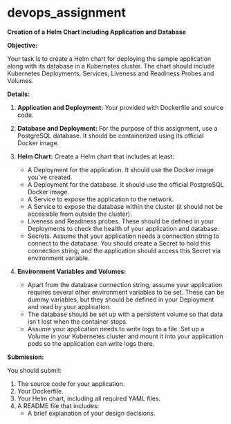 # devops_assignment
**Creation of a Helm Chart including Application and Database**

**Objective:**

Your task is to create a Helm chart for deploying the sample application along with its database in a Kubernetes cluster. The chart should include Kubernetes Deployments, Services, Liveness and Readiness Probes and Volumes.

**Details:**

1. **Application and Deployment:** Your provided with Dockerfile and source code.

2. **Database and Deployment:** For the purpose of this assignment, use a PostgreSQL database. It should be containerized using its official Docker image. 

3. **Helm Chart:** Create a Helm chart that includes at least:

   - A Deployment for the application. It should use the Docker image you've created.
   - A Deployment for the database. It should use the official PostgreSQL Docker image.
   - A Service to expose the application to the network.
   - A Service to expose the database within the cluster (it should not be accessible from outside the cluster).
   - Liveness and Readiness probes. These should be defined in your Deployments to check the health of your application and database.
   - Secrets. Assume that your application needs a connection string to connect to the database. You should create a Secret to hold this connection string, and the application should access this Secret via environment variable.

4. **Environment Variables and Volumes:**
   - Apart from the database connection string, assume your application requires several other environment variables to be set. These can be dummy variables, but they should be defined in your Deployment and read by your application.
   - The database should be set up with a persistent volume so that data isn't lost when the container stops.
   - Assume your application needs to write logs to a file. Set up a Volume in your Kubernetes cluster and mount it into your application pods so the application can write logs there.

**Submission:**

You should submit:

1. The source code for your application.
2. Your Dockerfile.
3. Your Helm chart, including all required YAML files.
4. A README file that includes:
   - A brief explanation of your design decisions.
